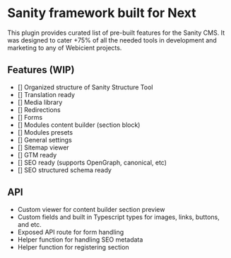# Sanity framework built for Next

This plugin provides curated list of pre-built features for the Sanity CMS. It was designed to cater +75% of all the needed tools in development and marketing to any of Webicient projects.

## Features (WIP)

- [] Organized structure of Sanity Structure Tool
- [] Translation ready
- [] Media library
- [] Redirections
- [] Forms
- [] Modules content builder (section block)
- [] Modules presets
- [] General settings
- [] Sitemap viewer
- [] GTM ready
- [] SEO ready (supports OpenGraph, canonical, etc)
- [] SEO structured schema ready

## API

- Custom viewer for content builder section preview
- Custom fields and built in Typescript types for images, links, buttons, and etc.
- Exposed API route for form handling
- Helper function for handling SEO metadata
- Helper function for registering section
